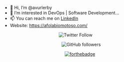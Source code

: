 - 👋 Hi, I’m @avurlerby
- 👀 I’m interested in DevOps | Software Development...
- 📫 You can reach me on [LinkedIn](https://www.linkedin.com/in/omotoso-afolabi/)
- Website: https://afolabiomotoso.com/

<!---
avurlerby/avurlerby is a ✨ special ✨ repository because its `README.md` (this file) appears on your GitHub profile.
You can click the Preview link to take a look at your changes.
--->


<center>
  
  <img alt="Twitter Follow" src="https://img.shields.io/twitter/follow/avurlerby?style=social">&nbsp;
  &nbsp;&nbsp;&nbsp;&nbsp;&nbsp;&nbsp;&nbsp;
  
  <img alt="GitHub followers" src="https://img.shields.io/github/followers/avurlerby?style=for-the-badge">
  
  
  
  [![forthebadge](https://forthebadge.com/images/badges/built-with-love.svg)](https://forthebadge.com) &nbsp;
</center>
